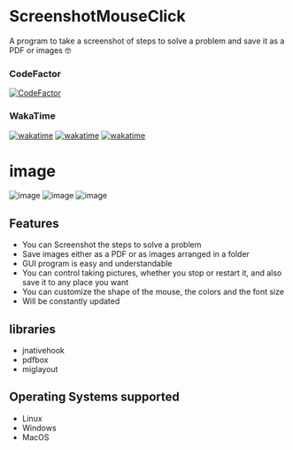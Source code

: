 # ScreenshotMouseClick

A program to take a screenshot of steps to solve a problem and save it as a PDF or images 🤓

### CodeFactor
[![CodeFactor](https://www.codefactor.io/repository/github/yosefjoo/screenshotmouseclick/badge)](https://www.codefactor.io/repository/github/yosefjoo/screenshotmouseclick)
### WakaTime
[![wakatime](https://wakatime.com/badge/user/6c4f46ee-13e1-4a16-a575-bfb2d74de901/project/f6c04535-67a6-45c4-9427-d619d764692e.svg)](https://wakatime.com/badge/user/6c4f46ee-13e1-4a16-a575-bfb2d74de901/project/f6c04535-67a6-45c4-9427-d619d764692e)
[![wakatime](https://wakatime.com/badge/user/6c4f46ee-13e1-4a16-a575-bfb2d74de901/project/fe8ea399-00d5-4f1d-b6a0-f30d9494c0f3.svg)](https://wakatime.com/badge/user/6c4f46ee-13e1-4a16-a575-bfb2d74de901/project/fe8ea399-00d5-4f1d-b6a0-f30d9494c0f3)
[![wakatime](https://wakatime.com/badge/user/6c4f46ee-13e1-4a16-a575-bfb2d74de901/project/e6827f2e-c42c-48ce-8f78-942dbc9a7065.svg)](https://wakatime.com/badge/user/6c4f46ee-13e1-4a16-a575-bfb2d74de901/project/e6827f2e-c42c-48ce-8f78-942dbc9a7065)

# image

![image](ScreenshotMouseClick/screenshot/1.gif)
![image](ScreenshotMouseClick/screenshot/2.gif)
![image](ScreenshotMouseClick/screenshot/3.gif)


## Features

- You can Screenshot  the steps to solve a problem
- Save images either as a PDF or as images arranged in a folder
- GUI program is easy and understandable
- You can control taking pictures, whether you stop or restart it, and also save it to any place you want
- You can customize the shape of the mouse, the colors and the font size
- Will be constantly updated
## libraries
- jnativehook
- pdfbox
- miglayout

## Operating Systems supported
- Linux
- Windows
- MacOS
